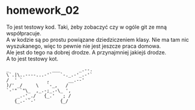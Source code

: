 # homework_02
To jest testowy kod. Taki, żeby zobaczyć czy w ogóle git ze mną współpracuje.<br />
A w kodzie są po prostu powiązane dziedziczeniem klasy. Nie ma tam nic wyszukanego, więc to pewnie nie jest jeszcze praca domowa.<br />
Ale jest do tego na dobrej drodze. A przynajmniej jakiejś drodze.<br />
A to jest testowy kot.

    _                ___       _.--.
    \`.|\..----...-'`   `-._.-'_.-'`
    /  ' `         ,       __.--'
    )/' _/     \   `-_,   /
    `-'" `"\_  ,_.-;_.-\_ ',     
        _.-'_./   {_.'   ; /
       {_.-``-'         {_/
